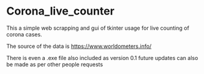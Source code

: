 # Corona_live_counter
This a simple web scrapping and gui of tkinter usage for live counting of corona cases.

The source of the data is https://www.worldometers.info/

There is even a .exe file also included as version 0.1 
future updates can also be made as per other people requests
